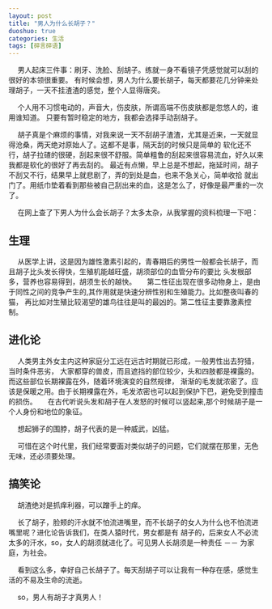 ```yaml
---
layout: post
title: "男人为什么长胡子？"
duoshuo: true
categories: 生活
tags: [碎言碎语]
---
```

&emsp;
男人起床三件事：刷牙、洗脸、刮胡子。练就一身不看镜子凭感觉就可以刮的很好的本领很重要。
有时候会想，男人为什么要长胡子，每天都要花几分钟来处理胡子，一天不挂渣渣的感觉，整个人显得唐突。

&emsp;
个人用不习惯电动的，声音大，伤皮肤，所谓高端不伤皮肤都是忽悠人的，谁用谁知道。
只要有暂时稳定的地方，我都会选择手动刮胡子。

<!-- more -->

&emsp;
胡子真是个麻烦的事情，对我来说一天不刮胡子渣渣，尤其是近来，一天就显得沧桑，两天绝对原始人了。这都不是事，隔天刮的时候只是简单的
软化还不行，胡子拉碴的很硬，刮起来很不舒服。简单粗鲁的刮起来很容易流血，好久以来我都是软化的很好了再去刮的。
最近有点懒，早上总是不想起，拖延时间，胡子不刮又不行，结果早上就悲剧了，弄的到处是血，也来不急关心，简单收拾
就出门了。用纸巾垫着看到那些被自己刮出来的血，这是怎么了，好像是最严重的一次了。

&emsp;
在网上查了下男人为什么会长胡子？太多太杂，从我掌握的资料梳理一下吧：

## 生理

&emsp;
从医学上讲，这是因为雄性激素引起的，青春期后的男性一般都会长胡子，而且胡子比头发长得快，生殖机能越旺盛，胡须部位的血管分布的要比
头发根部多，营养也容易得到，胡须生长的越快。
&emsp;
第二性征出现在很多动物身上，是由于同性之间的竞争产生的,其作用就是快速分辨性别和生殖能力。比如整夜叫春的猫，
再比如对生殖比较渴望的雄鸟往往是叫的最凶的。第二性征主要靠激素控制。

## 进化论

&emsp;
人类男主外女主内这种家庭分工远在远古时期就已形成，一般男性出去狩猎，当时条件恶劣，
大家都穿的兽皮，而且遮挡的部位较少，头和四肢都是裸露的。而这些部位长期裸露在外，随着环境演变的自然规律，
渐渐的毛发就浓密了。应该是保暖之用。由于长期裸露在外，毛发浓密也可以起到保护下巴，避免受到撞击的损伤。
&emsp;
在古代听说头发和胡子在人发怒的时候可以竖起来,那个时候胡子是一个人身份和地位的象征。

&emsp;
想起狮子的围脖，胡子代表的是一种威武，凶猛。

&emsp;
可惜在这个时代里，我们经常要面对类似胡子的问题，它们就摆在那里，无色无味，还必须要处理。

## 搞笑论

&emsp;
胡渣绝对是抓痒利器，可以蹭手上的痒。

&emsp;
长了胡子，脸颊的汗水就不怕流进嘴里，而不长胡子的女人为什么也不怕流进嘴里呢？进化论告诉我们，在类人猿时代，男女都是有
胡子的，后来女人不必流太多的汗水，so，女人的胡须就进化了。可见男人长胡须是一种责任 －－ 为家庭，为社会。

&emsp;
看到这么多，幸好自己长胡子了。每天刮胡子可以让我有一种存在感，感觉生活的不易及生命的流逝。

&emsp;
so，男人有胡子才真男人！
